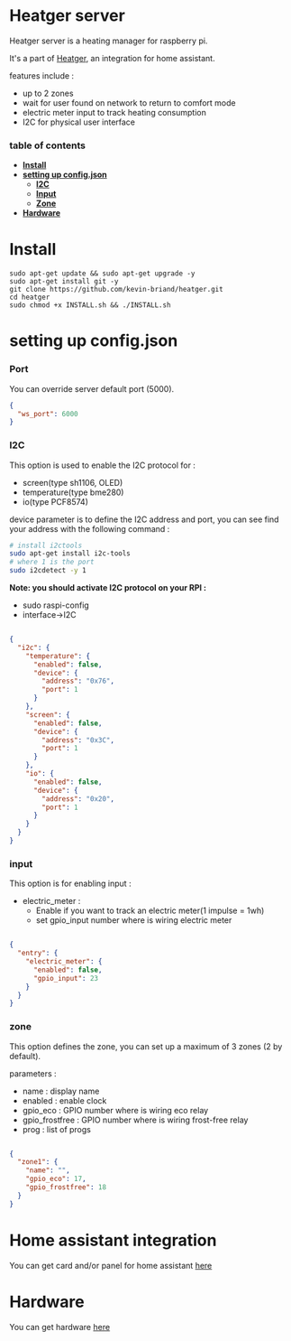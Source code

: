 # Heatger server
Heatger server is a heating manager for raspberry pi. 

It's a part of [Heatger](https://github.com/kevin-briand/heatger), an integration for home assistant.

features include : 
 - up to 2 zones
 - wait for user found on network to return to comfort mode
 - electric meter input to track heating consumption
 - I2C for physical user interface

### table of contents
- **[Install](#install)**
- **[setting up config.json](#setting-up-configjson)**
  - **[I2C](#i2c)**
  - **[Input](#input)**
  - **[Zone](#zone)**
- **[Hardware](#Hardware)**

# Install
```shell
sudo apt-get update && sudo apt-get upgrade -y
sudo apt-get install git -y
git clone https://github.com/kevin-briand/heatger.git
cd heatger
sudo chmod +x INSTALL.sh && ./INSTALL.sh
```

# setting up config.json

### Port
You can override server default port (5000).
```json
{
  "ws_port": 6000
}
```

### I2C
This option is used to enable the I2C protocol for :
 - screen(type sh1106, OLED)
 - temperature(type bme280)
 - io(type PCF8574)

device parameter is to define the I2C address and port, you can see find your address with the following command :
```bash
# install i2ctools
sudo apt-get install i2c-tools
# where 1 is the port
sudo i2cdetect -y 1
```

**Note: you should activate I2C protocol on your RPI :**
 - sudo raspi-config
 - interface->I2C

```json

{
  "i2c": {
    "temperature": {
      "enabled": false,
      "device": {
        "address": "0x76",
        "port": 1
      }
    },
    "screen": {
      "enabled": false,
      "device": {
        "address": "0x3C",
        "port": 1
      }
    },
    "io": {
      "enabled": false,
      "device": {
        "address": "0x20",
        "port": 1
      }
    }
  }
}
```

### input
This option is for enabling input :
 - electric_meter :
    - Enable if you want to track an electric meter(1 impulse = 1wh)
    - set gpio_input number where is wiring electric meter
```json

{
  "entry": {
    "electric_meter": {
      "enabled": false,
      "gpio_input": 23
    }
  }
}
```

### zone
This option defines the zone, you can set up a maximum of 3 zones (2 by default).

parameters :
 - name : display name
 - enabled : enable clock
 - gpio_eco : GPIO number where is wiring eco relay
 - gpio_frostfree : GPIO number where is wiring frost-free relay
 - prog : list of progs

```json

{
  "zone1": {
    "name": "",
    "gpio_eco": 17,
    "gpio_frostfree": 18
  }
}
```

# Home assistant integration

You can get card and/or panel for home assistant [here](https://github.com/kevin-briand/heatger)

# Hardware

You can get hardware [here](https://github.com/kevin-briand/heatger_hardware)
